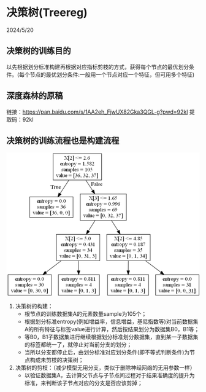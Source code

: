 # 决策树(Treereg)

2024/5/20

## 决策树的训练目的

以先根据划分标准构建再根据对应指标剪枝的方式，获得每个节点的最优划分条件。(每个节点的最优划分条件:一般用一个节点对应一个特征，但可用多个特征)

## 深度森林的原稿

链接：https://pan.baidu.com/s/1AA2eh_FjwUX82Gka3QGL-g?pwd=92kl
提取码：92kl

## 决策树的训练流程也是构建流程

![Treereg的示例](../assets/Treereg的示例.png )

1. 决策树的构建：
   - 根节点的训练数据集A的元素数量sample为105个；
   - 根据划分标准entropy(例如增益率，信息增益，基尼指数等)对当前数据集A的所有特征与标签value进行计算，然后按结果划分为数据集B0，B1等；
   - 等B0，B1子数据集进行继续根据划分标准划分数据集，直到某一子数据集的标签都统一了，就停止对当前分支的划分；
   - 当所以分支都停止后，由划分标准对应划分条件(即不等式判断条件)为节点构成未剪枝的决策树；
2. 决策树的剪枝：（减少模型无用分支，类似于删除神经网络的无用参数一样）
   - 以验证数据集A，去计算父节点与子节点间过程对于结果准确度的提升为标准，来判断该子节点对应的分支是否应该剪掉；
